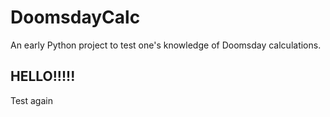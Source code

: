﻿# DoomsdayCalc
An early Python project to test one's knowledge of Doomsday calculations.
## HELLO!!!!!
Test again